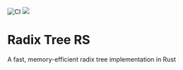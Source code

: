 ![CI](https://github.com/marekgalovic/radix_tree_rs/actions/workflows/ci.yml/badge.svg)
![](https://img.shields.io/badge/license-MIT-blue.svg)

# Radix Tree RS
A fast, memory-efficient radix tree implementation in Rust
